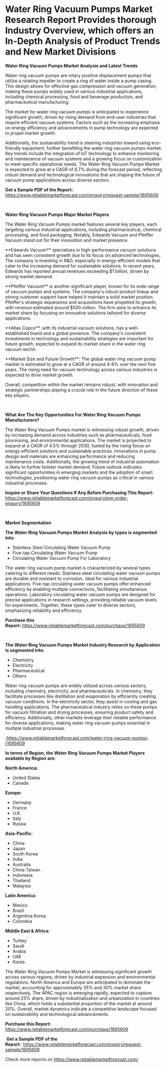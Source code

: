 <p><h1>Water Ring Vacuum Pumps Market Research Report Provides thorough Industry Overview, which offers an In-Depth Analysis of Product Trends and New Market Divisions</h1></p><p><strong>Water Ring Vacuum Pumps Market Analysis and Latest Trends</strong></p>
<p><p>Water ring vacuum pumps are rotary positive displacement pumps that utilize a rotating impeller to create a ring of water inside a pump casing. This design allows for effective gas compression and vacuum generation, making these pumps widely used in various industrial applications, including chemical processing, food and beverage production, and pharmaceutical manufacturing. </p><p>The market for water ring vacuum pumps is anticipated to experience significant growth, driven by rising demand from end-user industries that require efficient vacuum systems. Factors such as the increasing emphasis on energy efficiency and advancements in pump technology are expected to propel market growth. </p><p>Additionally, the sustainability trend is steering industries toward using eco-friendly equipment, further benefiting the water ring vacuum pumps market. Key trends include the integration of IoT technology to enhance monitoring and maintenance of vacuum systems and a growing focus on customization to meet specific operational needs. The Water Ring Vacuum Pumps Market is expected to grow at a CAGR of 6.7% during the forecast period, reflecting robust demand and technological innovations that are shaping the future of vacuum pump applications across diverse sectors.</p></p>
<p><strong>Get a Sample PDF of the Report:&nbsp;</strong> <a href="https://www.reliablemarketforecast.com/enquiry/request-sample/1695609?utm_campaign=2947&utm_medium=2&utm_source=Github&utm_content=ia&utm_term=27032025&utm_id=water-ring-vacuum-pumps">https://www.reliablemarketforecast.com/enquiry/request-sample/1695609</a></p>
<p>&nbsp;</p>
<p><strong>Water Ring Vacuum Pumps Major Market Players</strong></p>
<p><p>The Water Ring Vacuum Pumps market features several key players, each targeting various industrial applications, including pharmaceutical, chemical processing, and food packaging. Notably, Edwards Vacuum and Pfeiffer Vacuum stand out for their innovation and market presence.</p><p>**Edwards Vacuum** specializes in high-performance vacuum solutions and has seen consistent growth due to its focus on advanced technologies. The company is investing in R&D, especially in energy-efficient models that cater to the increasing demand for sustainable solutions. In recent years, Edwards has reported annual revenues exceeding $1 billion, driven by strong market demand.</p><p>**Pfeiffer Vacuum** is another significant player, known for its wide range of vacuum pumps and systems. The company's robust product lineup and strong customer support have helped it maintain a solid market position. Pfeiffer's strategic expansions and acquisitions have propelled its growth, with revenue estimated around $500 million. The firm aims to enhance its market share by focusing on innovative solutions tailored for diverse applications.</p><p>**Atlas Copco**, with its industrial vacuum solutions, has a well-established brand and a global presence. The company's consistent investments in technology and sustainability strategies are important for future growth, expected to expand its market share in the water ring vacuum sector.</p><p>**Market Size and Future Growth**: The global water ring vacuum pump market is estimated to grow at a CAGR of around 4-6% over the next five years. The rising need for vacuum technology across various industries is expected to drive market growth. </p><p>Overall, competition within the market remains robust, with innovation and strategic partnerships playing a crucial role in the future direction of these key players.</p></p>
<p>&nbsp;</p>
<p><strong>What Are The Key Opportunities For Water Ring Vacuum Pumps Manufacturers?</strong></p>
<p><p>The Water Ring Vacuum Pumps market is witnessing robust growth, driven by increasing demand across industries such as pharmaceuticals, food processing, and environmental applications. The market is projected to expand at a CAGR of 4.5% through 2030, fueled by the rising focus on energy-efficient solutions and sustainable practices. Innovations in pump design and materials are enhancing performance and reducing maintenance costs. Additionally, the growing trend of industrial automation is likely to further bolster market demand. Future outlook indicates significant opportunities in emerging markets and the adoption of smart technologies, positioning water ring vacuum pumps as critical in various industrial processes.</p></p>
<p><strong>Inquire or Share Your Questions If Any Before Purchasing This Report:</strong> <a href="https://www.reliablemarketforecast.com/enquiry/pre-order-enquiry/1695609?utm_campaign=2947&utm_medium=2&utm_source=Github&utm_content=ia&utm_term=27032025&utm_id=water-ring-vacuum-pumps">https://www.reliablemarketforecast.com/enquiry/pre-order-enquiry/1695609</a></p>
<p>&nbsp;</p>
<p><strong>Market Segmentation</strong></p>
<p><strong>The Water Ring Vacuum Pumps Market Analysis by types is segmented into:</strong></p>
<p><ul><li>Stainless Steel Circulating Water Vacuum Pump</li><li>Five-tap Circulating Water Vacuum Pump</li><li>Circulating Water Vacuum Pump For Laboratory</li></ul></p>
<p><p>The water ring vacuum pump market is characterized by several types catering to different needs. Stainless steel circulating water vacuum pumps are durable and resistant to corrosion, ideal for various industrial applications. Five-tap circulating water vacuum pumps offer enhanced efficiency by enabling multiple connections, facilitating simultaneous operations. Laboratory circulating water vacuum pumps are designed for precise applications in research settings, providing reliable vacuum levels for experiments. Together, these types cater to diverse sectors, emphasizing reliability and efficiency.</p></p>
<p><strong>Purchase this Report:&nbsp;</strong><a href="https://www.reliablemarketforecast.com/purchase/1695609?utm_campaign=2947&utm_medium=2&utm_source=Github&utm_content=ia&utm_term=27032025&utm_id=water-ring-vacuum-pumps">https://www.reliablemarketforecast.com/purchase/1695609</a></p>
<p>&nbsp;</p>
<p><strong>The Water Ring Vacuum Pumps Market Industry Research by Application is segmented into:</strong></p>
<p><ul><li>Chemistry</li><li>Electricity</li><li>Pharmaceutical</li><li>Others</li></ul></p>
<p><p>Water ring vacuum pumps are widely utilized across various sectors, including chemistry, electricity, and pharmaceuticals. In chemistry, they facilitate processes like distillation and evaporation by efficiently creating vacuum conditions. In the electricity sector, they assist in cooling and gas handling applications. The pharmaceutical industry relies on these pumps for vacuum filtration and drying processes, ensuring product safety and efficiency. Additionally, other markets leverage their reliable performance for diverse applications, making water ring vacuum pumps essential in multiple industrial processes.</p></p>
<p><a href="https://www.reliablemarketforecast.com/water-ring-vacuum-pumps-r1695609?utm_campaign=2947&utm_medium=2&utm_source=Github&utm_content=ia&utm_term=27032025&utm_id=water-ring-vacuum-pumps">&nbsp;https://www.reliablemarketforecast.com/water-ring-vacuum-pumps-r1695609</a></p>
<p><strong>In terms of Region, the Water Ring Vacuum Pumps Market Players available by Region are:</strong></p>
<p>
    <p> <strong> North America: </strong>
        <ul>
            <li>United States</li>
            <li>Canada</li>
        </ul>
        </p> 
    <p> <strong> Europe: </strong>
        <ul>
            <li>Germany</li>
            <li>France</li>
            <li>U.K.</li>
            <li>Italy</li>
            <li>Russia</li>
        </ul>
        </p> 
    <p> <strong> Asia-Pacific: </strong>
        <ul>
            <li>China</li>
            <li>Japan</li>
            <li>South Korea</li>
            <li>India</li>
            <li>Australia</li>
            <li>China Taiwan</li>
            <li>Indonesia</li>
            <li>Thailand</li>
            <li>Malaysia</li>
        </ul>
        </p> 
    <p> <strong> Latin America: </strong>
        <ul>
            <li>Mexico</li>
            <li>Brazil</li>
            <li>Argentina Korea</li>
            <li>Colombia</li>
        </ul>
        </p> 
    <p> <strong> Middle East & Africa: </strong>
        <ul>
            <li>Turkey</li>
            <li>Saudi</li>
            <li>Arabia</li>
            <li>UAE</li>
            <li>Korea</li>
        </ul>
    </p>
    </p>
<p><p>The Water Ring Vacuum Pumps Market is witnessing significant growth across various regions, driven by industrial expansion and environmental regulations. North America and Europe are anticipated to dominate the market, accounting for approximately 35% and 30% market share respectively. The APAC region is emerging rapidly, expected to capture around 25% share, driven by industrialization and urbanization in countries like China, which holds a substantial proportion of the market at around 20%. Overall, market dynamics indicate a competitive landscape focused on sustainability and technological advancements.</p></p>
<p><strong>Purchase this Report: </strong><a href="https://www.reliablemarketforecast.com/purchase/1695609?utm_campaign=2947&utm_medium=2&utm_source=Github&utm_content=ia&utm_term=27032025&utm_id=water-ring-vacuum-pumps">https://www.reliablemarketforecast.com/purchase/1695609</a></p>
<p>&nbsp;<strong>Get a Sample PDF of the Report:&nbsp;&nbsp;</strong><a href="https://www.reliablemarketforecast.com/enquiry/request-sample/1695609?utm_campaign=2947&utm_medium=2&utm_source=Github&utm_content=ia&utm_term=27032025&utm_id=water-ring-vacuum-pumps">https://www.reliablemarketforecast.com/enquiry/request-sample/1695609</a></p>
<p><strong></strong></p>
<p>Check more reports on <a href="https://www.reliablemarketforecast.com/?utm_campaign=2947&utm_medium=2&utm_source=Github&utm_content=ia&utm_term=27032025&utm_id=water-ring-vacuum-pumps">https://www.reliablemarketforecast.com/</a></p>